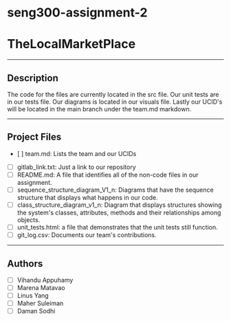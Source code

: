 # seng300-assignment-2
# TheLocalMarketPlace 
***

## Description
The code for the files are currently located in the src file. Our unit tests are in our tests file. Our diagrams is located in our visuals file. Lastly our UCID's will be located in the main branch under the team.md markdown.

***
## Project Files
- [ ] team.md: Lists the team and our UCIDs
- [ ] gitlab_link.txt: Just a link to our repository
- [ ] README.md: A file that identifies all of the non-code files in our assignment.
- [ ] sequence_structure_diagram_V1_n: Diagrams that have the sequence structure that displays what happens in our code.
- [ ] class_structure_diagram_v1_n: Diagram that displays structures showing the system's classes, attributes, methods and their relationships among objects.
- [ ] unit_tests.html: a file that demonstrates that the unit tests still function.
- [ ] git_log.csv: Documents our team's contributions.

***
## Authors
- [ ] Vihandu Appuhamy
- [ ] Marena Matavao
- [ ] Linus Yang
- [ ] Maher Suleiman
- [ ] Daman Sodhi